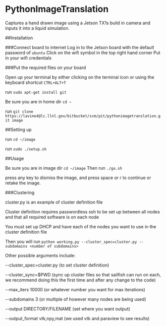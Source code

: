 # PythonImageTranslation
Captures a hand drawn image using a Jetson TX1s build in camera and inputs it into a liquid simulation.

##Installation

###Connect board to internet
Log in to the Jetson board with the default password of `ubuntu`
Click on the wifi symbol in the top right hand corner
Put in your wifi credentials


###Put the required files on your board

Open up your terminal by either clicking on the terminal icon or using the keyboard shortcut `CTRL+ALT+T`

run `sudo apt-get install git`

Be sure you are in home dir `cd ~`

run `git clone https://lavine4@lc.llnl.gov/bitbucket/scm/pit/pythonimagetranslation.git image`

##Setting up

run `cd ~/image`

run `sudo ./setup.sh`

##Usage

Be sure you are in image dir `cd ~/image`
Then run `./go.sh`

press any key to dismiss the image, and press space or r to continue or retake the image.

###Clustering

cluster.py is an example of cluster definition file

Cluster definition requires passwordless ssh to be set up between all nodes and that all required software is on each node

You must set up DHCP and have each of the nodes you want to use in the cluster definition file

Then you will run `python working.py --cluster_spec=cluster.py --subdomains <number of subdomains>`

Other possible arguments include:

--cluster_spec=cluster.py (to set cluster definition)

--cluster_sync=$PWD (sync up cluster files so that sailfish can run on each, we recommend doing this the first time and after any change to the code)

--max_iters 10000 (or whatever number you want for max iterations)

--subdomains 3 (or multiple of however many nodes are being used)

--output DIRECTORY/FILENAME (set where you want output)

--output_format vtk,npy,mat (we used vtk and paraview to see results)

